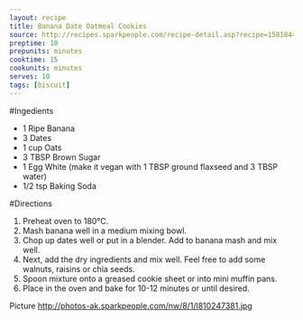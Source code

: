 ```yaml
---
layout: recipe
title: Banana Date Oatmeal Cookies
source: http://recipes.sparkpeople.com/recipe-detail.asp?recipe=1581844
preptime: 10
prepunits: minutes
cooktime: 15
cookunits: minutes
serves: 10
tags: [biscuit]
---
```

#Ingedients
* 1 Ripe Banana
* 3 Dates
* 1 cup Oats
* 3 TBSP Brown Sugar
* 1 Egg White (make it vegan with 1 TBSP ground flaxseed and 3 TBSP water)
* 1/2 tsp Baking Soda

#Directions
1. Preheat oven to 180&deg;C. 
2. Mash banana well in a medium mixing bowl. 
3. Chop up dates well or put in a blender. Add to banana mash and mix well. 
4. Next, add the dry ingredients and mix well. Feel free to add some walnuts, raisins or chia seeds.
5. Spoon mixture onto a greased cookie sheet or into mini muffin pans. 
6. Place in the oven and bake for 10-12 minutes or until desired.

Picture
http://photos-ak.sparkpeople.com/nw/8/1/l810247381.jpg



